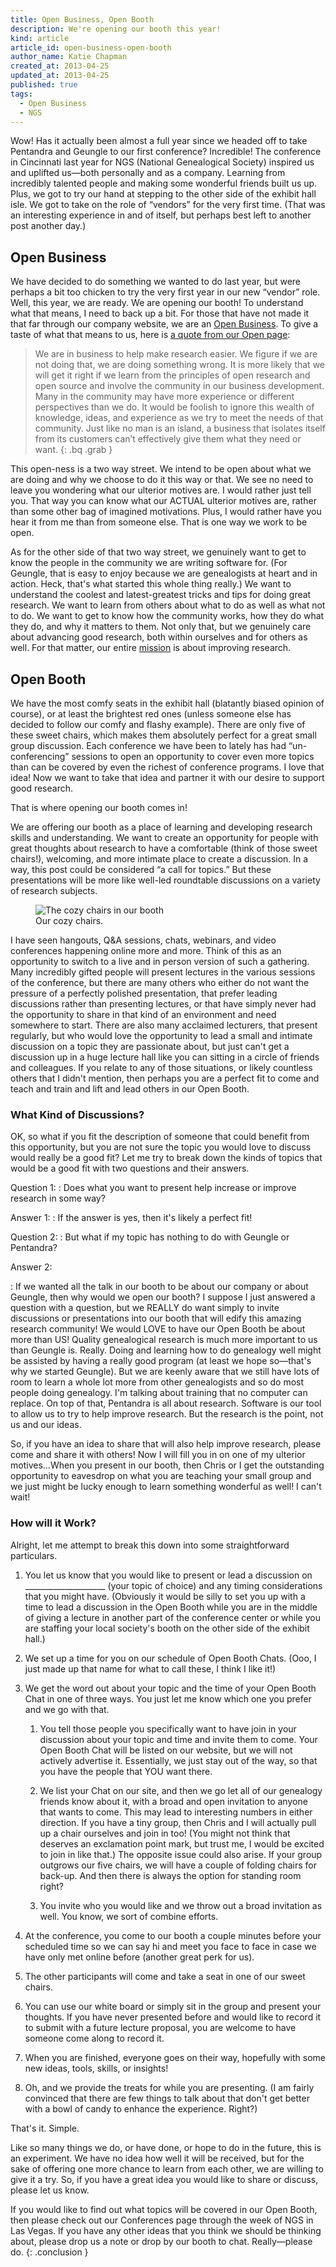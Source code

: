 ```yaml
---
title: Open Business, Open Booth
description: We're opening our booth this year!
kind: article
article_id: open-business-open-booth
author_name: Katie Chapman
created_at: 2013-04-25
updated_at: 2013-04-25
published: true
tags:
  - Open Business
  - NGS
---
```


Wow! Has it actually been almost a full year since we headed off to take
Pentandra and Geungle to our first conference? Incredible! The conference in
Cincinnati last year for NGS (National Genealogical Society) inspired us and
uplifted us—both personally and as a company. Learning from incredibly
talented people and making some wonderful friends built us up. Plus, we got to
try our hand at stepping to the other side of the exhibit hall isle. We got to
take on the role of “vendors” for the very first time. (That was an interesting
experience in and of itself, but perhaps best left to another post another
day.)

<!--MORE-->

## Open Business

We have decided to do something we wanted to do last year, but were perhaps a
bit too chicken to try the very first year in our new “vendor” role. Well, this
year, we are ready. We are opening our booth! To understand what that means, I
need to back up a bit. For those that have not made it that far through our
company website, we are an [Open Business](/open/business). To give a taste of
what that means to us, here is [a quote from our Open page](/open/#p[WaiJln],h[WaiJln,1,2,3,4,5]):

> We are in business to help make research easier. We figure if we are not
> doing that, we are doing something wrong. It is more likely that we will get
> it right if we learn from the principles of open research and open source and
> involve the community in our business development. Many in the community may
> have more experience or different perspectives than we do. It would be
> foolish to ignore this wealth of knowledge, ideas, and experience as we try
> to meet the needs of that community. Just like no man is an island, a
> business that isolates itself from its customers can’t effectively give them
> what they need or want.
{: .bq .grab }

This open-ness is a two way street. We intend to be open about what we are
doing and why we choose to do it this way or that. We see no need to leave you
wondering what our ulterior motives are. I would rather just tell you. That way
you can know what our ACTUAL ulterior motives are, rather than some other bag
of imagined motivations. Plus, I would rather have you hear it from me than
from someone else. That is one way we work to be open.

As for the other side of that two way street, we genuinely want to get to know
the people in the community we are writing software for. (For Geungle, that is
easy to enjoy because we are genealogists at heart and in action. Heck, that's
what started this whole thing really.) We want to understand the coolest and
latest-greatest tricks and tips for doing great research. We want to learn from
others about what to do as well as what not to do. We want to get to know how
the community works, how they do what they do, and why it matters to them. Not
only that, but we genuinely care about advancing good research, both within
ourselves and for others as well. For that matter, our entire
[mission](/company#mission) is about improving research.

## Open Booth

We have the most comfy seats in the exhibit hall (blatantly biased opinion of
course), or at least the brightest red ones (unless someone else has decided
to follow our comfy and flashy example). There are only five of these sweet
chairs, which makes them absolutely perfect for a great small group discussion.
Each conference we have been to lately has had “un-conferencing” sessions to
open an opportunity to cover even more topics than can be covered by even the
richest of conference programs. I love that idea! Now we want to take that idea
and partner it with our desire to support good research.

That is where opening our booth comes in!

We are offering our booth as a place of learning and developing research skills
and understanding. We want to create an opportunity for people with great
thoughts about research to have a comfortable (think of those sweet chairs!),
welcoming, and more intimate place to create a discussion. In a way, this post
could be considered “a call for topics.” But these presentations will be more
like well-led roundtable discussions on a variety of research subjects.

<figure class="img">
  <img class="static" alt="The cozy chairs in our booth" src="booth_chairs.jpg" />
  <figcaption class="small">
    Our cozy chairs.
  </figcaption>
</figure>

I have seen hangouts, Q&A sessions, chats, webinars, and video conferences
happening online more and more. Think of this as an opportunity to switch to a
live and in person version of such a gathering. Many incredibly gifted people
will present lectures in the various sessions of the conference, but there are
many others who either do not want the pressure of a perfectly polished
presentation, that prefer leading discussions rather than presenting lectures,
or that have simply never had the opportunity to share in that kind of an
environment and need somewhere to start. There are also many acclaimed
lecturers, that present regularly, but who would love the opportunity to lead a
small and intimate discussion on a topic they are passionate about, but just
can't get a discussion up in a huge lecture hall like you can sitting in a
circle of friends and colleagues. If you relate to any of those situations, or
likely countless others that I didn't mention, then perhaps you are a perfect
fit to come and teach and train and lift and lead others in our Open Booth.

### What Kind of Discussions?


OK, so what if you fit the description of someone that could benefit from this
opportunity, but you are not sure the topic you would love to discuss would
really be a good fit? Let me try to break down the kinds of topics that would
be a good fit with two questions and their answers.

Question 1:
: Does what you want to present help increase or improve research in some way?

Answer 1:
: If the answer is yes, then it's likely a perfect fit!

Question 2:
: But what if my topic has nothing to do with Geungle or Pentandra?

Answer 2:

: If we wanted all the talk in our booth to be about our company or about
Geungle, then why would we open our booth? I suppose I just answered a question
with a question, but we REALLY do want simply to invite discussions or
presentations into our booth that will edify this amazing research community!
We would LOVE to have our Open Booth be about more than US! Quality
genealogical research is much more important to us than Geungle is. Really.
Doing and learning how to do genealogy well might be assisted by having a
really good program (at least we hope so—that's why we started Geungle). But
we are keenly aware that we still have lots of room to learn a whole lot more
from other genealogists and so do most people doing genealogy. I'm talking
about training that no computer can replace. On top of that, Pentandra is all
about research. Software is our tool to allow us to try to help improve
research. But the research is the point, not us and our ideas.

So, if you have an idea to share that will also help improve research, please
come and share it with others! Now I will fill you in on one of my ulterior
motives...When you present in our booth, then Chris or I get the outstanding
opportunity to eavesdrop on what you are teaching your small group and we just
might be lucky enough to learn something wonderful as well! I can't wait!

### How will it Work?

Alright, let me attempt to break this down into some straightforward
particulars.

1. You let us know that you would like to present or lead a discussion on
   ____________________ (your topic of choice) and any timing considerations
   that you might have. (Obviously it would be silly to set you up with a time
   to lead a discussion in the Open Booth while you are in the middle of giving
   a lecture in another part of the conference center or while you are staffing
   your local society's booth on the other side of the exhibit hall.)

2. We set up a time for you on our schedule of Open Booth Chats. (Ooo, I just
   made up that name for what to call these, I think I like it!)

3. We get the word out about your topic and the time of your Open Booth Chat in
   one of three ways. You just let me know which one you prefer and we go with
   that.

   1. You tell those people you specifically want to have join in your
      discussion about your topic and time and invite them to come. Your Open
      Booth Chat will be listed on our website, but we will not actively
      advertise it. Essentially, we just stay out of the way, so that you have
      the people that YOU want there.

   2. We list your Chat on our site, and then we go let all of our genealogy
      friends know about it, with a broad and open invitation to anyone that
      wants to come. This may lead to interesting numbers in either direction.
      If you have a tiny group, then Chris and I will actually pull up a chair
      ourselves and join in too! (You might not think that deserves an
      exclamation point mark, but trust me, I would be excited to join in like
      that.) The opposite issue could also arise. If your group outgrows our
      five chairs, we will have a couple of folding chairs for back-up. And
      then there is always the option for standing room right?

   3. You invite who you would like and we throw out a broad invitation as
      well. You know, we sort of combine efforts.

4. At the conference, you come to our booth a couple minutes before your
   scheduled time so we can say hi and meet you face to face in case we have
   only met online before (another great perk for us).

5. The other participants will come and take a seat in one of our sweet chairs.

6. You can use our white board or simply sit in the group and present your
   thoughts. If you have never presented before and would like to record it to
   submit with a future lecture proposal, you are welcome to have someone come
   along to record it.

7. When you are finished, everyone goes on their way, hopefully with some new
   ideas, tools, skills, or insights!

8. Oh, and we provide the treats for while you are presenting. (I am fairly
   convinced that there are few things to talk about that don't get better with
   a bowl of candy to enhance the experience. Right?)

That's it. Simple.

Like so many things we do, or have done, or hope to do in the future, this is
an experiment. We have no idea how well it will be received, but for the sake
of offering one more chance to learn from each other, we are willing to give it
a try. So, if you have a great idea you would like to share or discuss, please
let us know.

If you would like to find out what topics will be covered in our Open Booth,
then please check out our Conferences page through the week of NGS in Las
Vegas. If you have any other ideas that you think we should be thinking about,
please drop us a note or drop by our booth to chat. Really—please do.
{: .conclusion }

